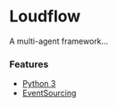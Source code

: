 # Loudflow

A multi-agent framework...

### Features

* [Python 3](https://www.python.org)
* [EventSourcing](https://eventsourcing.readthedocs.io)
